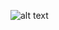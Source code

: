 ![alt text](https://media.discordapp.net/attachments/1094949482535321690/1305939519421550592/Trading_webiste_-_Glowing__Gradient_Text_Style_Community.png?ex=6734da74&is=673388f4&hm=ae944ab387187d513e00fbecd8d20d89924bed9e90d167dfd2ef283d5f9bc00e&=&format=webp&quality=lossless)

